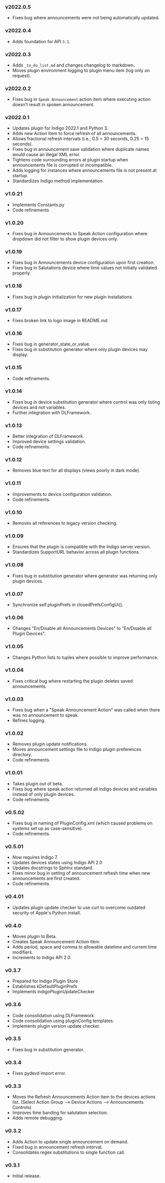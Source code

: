 
### v2022.0.5
- Fixes bug where announcements were not being automatically updated.

### v2022.0.4
- Adds foundation for API `3.1`.
 
### v2022.0.3
- Adds `_to_do_list.md` and changes changelog to markdown.
- Moves plugin environment logging to plugin menu item (log only on request).

### v2022.0.2
- Fixes bug in `Speak Announcement` action item where executing action doesn't result in spoken announcement.

### v2022.0.1
- Updates plugin for Indigo 2022.1 and Python 3.
- Adds new Action Item to force refresh of all announcements.
- Allows fractional refresh intervals (i.e., 0.5 = 30 seconds, 0.25 = 15 seconds).
- Fixes bug in announcement save validation where duplicate names would cause an illegal XML error.
- Tightens code surrounding errors at plugin startup when announcements file is corrupted or incompatible.
- Adds logging for instances where announcements file is not present at startup.
- Standardizes Indigo method implementation.

### v1.0.21
- Implements Constants.py
- Code refinements

### v1.0.20
- Fixes bug in Announcements to Speak Action configuration where dropdown did not filter to show plugin devices only.

### v1.0.19
- Fixes bug in Announcements device configuration upon first creation.
- Fixes bug in Salutations device where time values not initially validated properly.

### v1.0.18
- Fixes bug in plugin initialization for new plugin installations.

### v1.0.17
- Fixes broken link to logo image in README.md

### v1.0.16
- Fixes bug in generator_state_or_value.
- Fixes bug in substitution generator where only plugin devices may display.

### v1.0.15
- Code refinements.

### v1.0.14
- Fixes bug in device substitution generator where control was only listing devices and not variables.
- Further integration with DLFramework.

### v1.0.13
- Better integration of DLFramework.
- Improved device settings validation.
- Code refinements.

### v1.0.12
- Removes blue text for all displays (views poorly in dark mode).

### v1.0.11
- Improvements to device configuration validation.
- Code refinements.

### v1.0.10
- Removes all references to legacy version checking.

### v1.0.09
- Ensures that the plugin is compatible with the Indigo server version.
- Standardizes SupportURL behavior across all plugin functions.

### v1.0.08
- Fixes bug in substitution generator where generator was returning only plugin devices.

### v1.0.07
- Synchronize self.pluginPrefs in closedPrefsConfigUi().

### v1.0.06
- Changes "En/Disable all Announcements Devices" to "En/Disable all Plugin Devices".

### v1.0.05
- Changes Python lists to tuples where possible to improve performance.

### v1.0.04
- Fixes critical bug where restarting the plugin deletes saved announcements.

### v1.0.03
- Fixes bug when a "Speak Announcement Action" was called when there was no announcement to speak.
- Refines logging.

### v1.0.02
- Removes plugin update notifications.
- Moves announcement settings file to Indigo plugin preferences directory.
- Code refinements.

### v1.0.01
- Takes plugin out of beta.
- Fixes bug where speak action returned all indigo devices and variables instead of only plugin devices.
- Code refinements.

### v0.5.02
- Fixes bug in naming of PluginConfig.xml (which caused problems on systems set up as case-sensitive).
- Code refinements.

### v0.5.01
- Now requires Indigo 7.
- Updates devices states using Indigo API 2.0
- Updates docstrings to Sphinx standard.
- Fixes minor bug in setting of announcement refresh time when new announcements are first created.
- Code refinements.

### v0.4.01
- Updates plugin update checker to use curl to overcome outdated security of Apple's Python install.

### v0.4.0
- Moves plugin to Beta.
- Creates Speak Announcement Action item.
- Adds period, space and comma to allowable datetime and current time modifiers.
- Increments to Indigo API 2.0.

### v0.3.7
- Prepared for Indigo Plugin Store
- Establishes kDefaultPluginPrefs
- Implements indigoPluginUpdateChecker

### v0.3.6
- Code consolidation using DLFramework.
- Code consolidation using pluginConfig templates.
- Implements plugin version update checker.

### v0.3.5
- Fixes bug in substitution generator.

### v0.3.4
- Fixes pydevd import error.

### v0.3.3
- Moves the Refresh Announcements Action item to the devices actions list. (Select Action Group --> Device Actions --> Announcements Controls)
- Improves time banding for salutation selection.
- Adds remote debugging.

### v0.3.2
- Adds Action to update single announcement on demand.
- Fixed bug in announcement refresh interval.
- Consolidates regex substitutions to single function call.

### v0.3.1
- Initial release.
